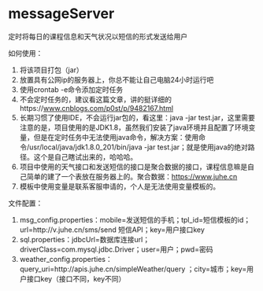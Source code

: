 # messageServer
定时将每日的课程信息和天气状况以短信的形式发送给用户

如何使用：
1. 将该项目打包（jar）
2. 放置具有公网ip的服务器上，你总不能让自己电脑24小时运行吧
3. 使用crontab -e命令添加定时任务
4. 不会定时任务的，建议看这篇文章，讲的挺详细的https://www.cnblogs.com/p0st/p/9482167.html
5. 长期习惯了使用IDE，不会运行jar包的，看这里：java -jar test.jar，这里需要注意的是，项目使用的是JDK1.8，虽然我们安装了java环境并且配置了环境变量，但是在定时任务中无法使用java命令，解决方案：使用命令/usr/local/java/jdk1.8.0_201/bin/java -jar test.jar；就是使用java的绝对路径。这个是自己瞎试出来的，哈哈哈。
6. 项目中使用的天气接口和发送短信的接口是聚合数据的接口，课程信息嘛是自己简单的建了一个表放在服务器上的。聚合数据：https://www.juhe.cn
7. 模板中使用变量是联系客服申请的，个人是无法使用变量模板的。

文件配置：
1. msg_config.properties：mobile=发送短信的手机；tpl_id=短信模板的id；url=http\://v.juhe.cn/sms/send 短信API；key=用户接口key
2. sql.properties：jdbcUrl=数据库连接url；driverClass=com.mysql.jdbc.Driver；user=用户；pwd=密码
3. weather_config.properties：query_uri=http\://apis.juhe.cn/simpleWeather/query ；city=城市；key=用户接口key（接口不同，key不同）

